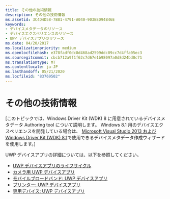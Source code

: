 ```yaml
---
title: その他の技術情報
description: その他の技術情報
ms.assetid: 3C4D4D58-7B81-4791-A040-903BED94B46E
keywords:
- デバイスメタデータのリソース
- デバイスエクスペリエンスのリソース
- UWP デバイスアプリのリソース
ms.date: 04/20/2017
ms.localizationpriority: medium
ms.openlocfilehash: e378fadf0dc8d468ad2599ddc09cc7d4ffa05ec3
ms.sourcegitcommit: cbcb712a9f1f62c7d67e1b98097a0d8d24bd0c71
ms.translationtype: MT
ms.contentlocale: ja-JP
ms.lasthandoff: 05/21/2020
ms.locfileid: "83769502"
---
```

# <a name="additional-resources"></a>その他の技術情報


\[このトピックでは、Windows Driver Kit (WDK) 8 に用意されているデバイスメタデータ Authoring tool について説明します。 Windows 8.1 用のデバイスエクスペリエンスを開発している場合は、 [Microsoft Visual Studio 2013 および Windows Driver Kit (WDK) 8.1](https://www.microsoft.com/download/details.aspx?id=42273)で使用できるデバイスメタデータ作成ウィザードを使用します。\]

UWP デバイスアプリの詳細については、以下を参照してください。

-   [UWP デバイスアプリのライフサイクル](https://docs.microsoft.com/windows-hardware/drivers/devapps/the-workflow)
-   [カメラ用 UWP デバイスアプリ](https://docs.microsoft.com/windows-hardware/drivers/devapps/uwp-device-apps-for-webcams)
-   [モバイルブロードバンド: UWP デバイスアプリ](https://docs.microsoft.com/windows-hardware/drivers/mobilebroadband/uwp-mobile-broadband-apps)
-   [プリンター: UWP デバイスアプリ](https://docs.microsoft.com/windows-hardware/drivers/devapps/uwp-device-apps-for-printers)
-   [専用デバイス: UWP デバイスアプリ](https://docs.microsoft.com/windows-hardware/drivers/devapps/uwp-device-apps-for-specialized-devices)

 

 





